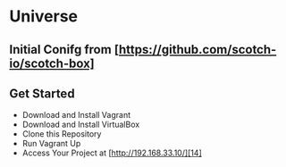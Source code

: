 Universe
==========

## Initial Conifg from [https://github.com/scotch-io/scotch-box]

## Get Started

* Download and Install Vagrant
* Download and Install VirtualBox
* Clone this Repository
* Run Vagrant Up
* Access Your Project at  [http://192.168.33.10/][14]